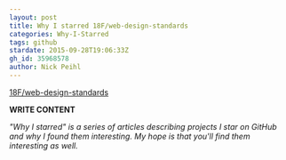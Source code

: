 ```yaml
---
layout: post
title: Why I starred 18F/web-design-standards
categories: Why-I-Starred
tags: github
stardate: 2015-09-28T19:06:33Z
gh_id: 35968578
author: Nick Peihl
---
```


[18F/web-design-standards](https://github.com/18F/web-design-standards)

**WRITE CONTENT**

*"Why I starred" is a series of articles describing projects I star on GitHub and why I found them interesting. My hope is that you'll find them interesting as well.*

